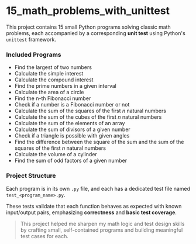 # 15_math_problems_with_unittest

This project contains 15 small Python programs solving classic math problems, each accompanied by a corresponding **unit test** using Python's `unittest` framework.

### Included Programs

- Find the largest of two numbers
- Calculate the simple interest
- Calculate the compound interest
- Find the prime numbers in a given interval
- Calculate the area of a circle
- Find the n-th Fibonacci number
- Check if a number is a Fibonacci number or not
- Calculate the sum of the squares of the first *n* natural numbers
- Calculate the sum of the cubes of the first *n* natural numbers
- Calculate the sum of the elements of an array
- Calculate the sum of divisors of a given number
- Check if a triangle is possible with given angles
- Find the difference between the square of the sum and the sum of the squares of the first *n* natural numbers
- Calculate the volume of a cylinder
- Find the sum of odd factors of a given number

### Project Structure

Each program is in its own `.py` file, and each has a dedicated test file named `test_<program_name>.py`.

These tests validate that each function behaves as expected with known input/output pairs, emphasizing **correctness** and **basic test coverage**.

> This project helped me sharpen my math logic and test design skills by crafting small, self-contained programs and building meaningful test cases for each.
